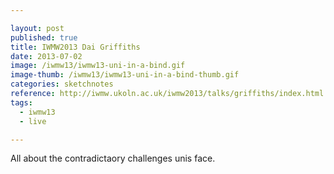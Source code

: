 ```yaml
---

layout: post
published: true
title: IWMW2013 Dai Griffiths
date: 2013-07-02
image: /iwmw13/iwmw13-uni-in-a-bind.gif
image-thumb: /iwmw13/iwmw13-uni-in-a-bind-thumb.gif
categories: sketchnotes
reference: http://iwmw.ukoln.ac.uk/iwmw2013/talks/griffiths/index.html
tags:
  - iwmw13
  - live

---
```


All about the contradictaory challenges unis face.
